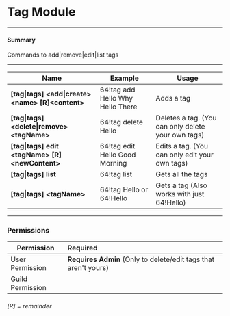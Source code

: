 # Tag Module

---
#### Summary

Commands to add|remove|edit|list tags

---

| Name                                                              | Example                           | Usage
|-------------------------------------------------------------------|-----------------------------------|----------
| **[tag&#124;tags] <add&#124;create> &lt;name> [R]&lt;content>**   | 64!tag add Hello Why Hello There  | Adds a tag
| **[tag&#124;tags] <delete&#124;remove> &lt;tagName>**             | 64!tag delete Hello               | Deletes a tag. (You can only delete your own tags)
| **[tag&#124;tags] edit &lt;tagName> [R]&lt;newContent>**          | 64!tag edit Hello Good Morning    | Edits a tag. (You can only edit your own tags)
| **[tag&#124;tags] list**                                          | 64!tag list                       | Gets all the tags
| **[tag&#124;tags] &lt;tagName>**                                  | 64!tag Hello or 64!Hello          | Gets a tag (Also works with just 64!Hello)

---
### Permissions
| Permission       | Required
| -----------------|:-------------
| User Permission  | **Requires Admin** (Only to delete/edit tags that aren't yours)
| Guild Permission |

###### [R] = remainder
